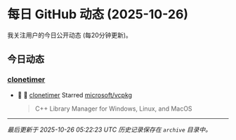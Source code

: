 # 每日 GitHub 动态 (2025-10-26)

我关注用户的今日公开动态 (每20分钟更新)。

## 今日动态

### [clonetimer](https://github.com/clonetimer)
- 🌟 👤 [clonetimer](https://github.com/clonetimer) Starred [microsoft/vcpkg](https://github.com/microsoft/vcpkg)
  > C++ Library Manager for Windows, Linux, and MacOS


---
*最后更新于 2025-10-26 05:22:23 UTC*
*历史记录保存在 `archive` 目录中。*
